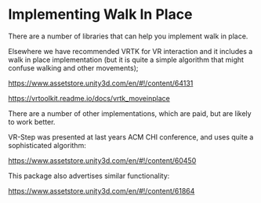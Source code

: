 # Implementing Walk In Place

There are a number of libraries that can help you implement walk in place. 

Elsewhere we have recommended VRTK for VR interaction and it includes a walk in place implementation (but it is quite a simple algorithm that might confuse walking and other movements);

https://www.assetstore.unity3d.com/en/#!/content/64131

https://vrtoolkit.readme.io/docs/vrtk_moveinplace

There are a number of other implementations, which are paid, but are likely to work better. 

VR-Step was presented at last years ACM CHI conference, and uses quite a sophisticated algorithm:

https://www.assetstore.unity3d.com/en/#!/content/60450

This package also advertises similar functionality:

https://www.assetstore.unity3d.com/en/#!/content/61864